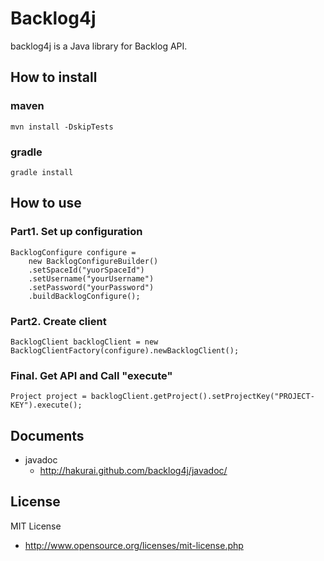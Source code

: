 # Backlog4j

backlog4j is a Java library for Backlog API.

## How to install

### maven

    mvn install -DskipTests

### gradle

    gradle install

## How to use

### Part1. Set up configuration

    BacklogConfigure configure =
        new BacklogConfigureBuilder()
        .setSpaceId("yuorSpaceId")
        .setUsername("yourUsername")
        .setPassword("yourPassword")
        .buildBacklogConfigure();

### Part2. Create client

    BacklogClient backlogClient = new BacklogClientFactory(configure).newBacklogClient();

### Final. Get API and Call "execute"

    Project project = backlogClient.getProject().setProjectKey("PROJECT-KEY").execute();

## Documents

* javadoc
    * http://hakurai.github.com/backlog4j/javadoc/

## License

MIT License

* http://www.opensource.org/licenses/mit-license.php